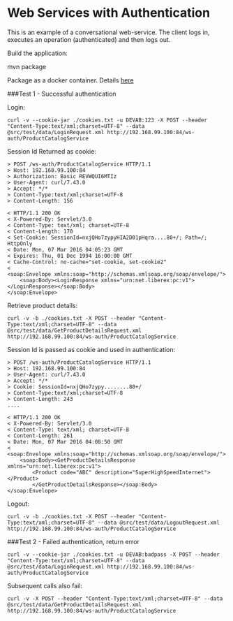 Web Services with Authentication
================================

This is an example of a conversational web-service. The client logs in, executes an operation (authenticated) and then logs out.

Build the application:

mvn package

Package as a docker container. Details [here](src/main/docker/README.md)

###Test 1 - Successful authentication

Login:

    curl -v --cookie-jar ./cookies.txt -u DEVAB:123 -X POST --header "Content-Type:text/xml;charset=UTF-8" --data @src/test/data/LoginRequest.xml http://192.168.99.100:84/ws-auth/ProductCatalogService
    
Session Id Returned as cookie:

	> POST /ws-auth/ProductCatalogService HTTP/1.1
	> Host: 192.168.99.100:84
	> Authorization: Basic REVWQUI6MTIz
	> User-Agent: curl/7.43.0
	> Accept: */*
	> Content-Type:text/xml;charset=UTF-8
	> Content-Length: 156

	< HTTP/1.1 200 OK
	< X-Powered-By: Servlet/3.0
	< Content-Type: text/xml; charset=UTF-8
	< Content-Length: 170
	< Set-Cookie: SessionId=nxjQHo7zypyHIA2D01pHqra....80+/; Path=/; HttpOnly
	< Date: Mon, 07 Mar 2016 04:05:23 GMT
	< Expires: Thu, 01 Dec 1994 16:00:00 GMT
	< Cache-Control: no-cache="set-cookie, set-cookie2"
	<
	<soap:Envelope xmlns:soap="http://schemas.xmlsoap.org/soap/envelope/">
	    <soap:Body><LoginResponse xmlns="urn:net.liberex:pc:v1"></LoginResponse></soap:Body>
    </soap:Envelope>


Retrieve product details:

    curl -v -b ./cookies.txt -X POST --header "Content-Type:text/xml;charset=UTF-8" --data @src/test/data/GetProductDetailsRequest.xml http://192.168.99.100:84/ws-auth/ProductCatalogService
    
Session Id is passed as cookie and used in authentication:

	> POST /ws-auth/ProductCatalogService HTTP/1.1
	> Host: 192.168.99.100:84
	> User-Agent: curl/7.43.0
	> Accept: */*
	> Cookie: SessionId=nxjQHo7zypy........80+/
	> Content-Type:text/xml;charset=UTF-8
	> Content-Length: 243
    ....
    
	< HTTP/1.1 200 OK
	< X-Powered-By: Servlet/3.0
	< Content-Type: text/xml; charset=UTF-8
	< Content-Length: 261
	< Date: Mon, 07 Mar 2016 04:08:50 GMT
	<
	<soap:Envelope xmlns:soap="http://schemas.xmlsoap.org/soap/envelope/">
	    <soap:Body><GetProductDetailsResponse xmlns="urn:net.liberex:pc:v1">
	        <Product code="ABC" description="SuperHighSpeedInternet"></Product>
	        </GetProductDetailsResponse></soap:Body>
	</soap:Envelope>

Logout:

    curl -v -b ./cookies.txt -X POST --header "Content-Type:text/xml;charset=UTF-8" --data @src/test/data/LogoutRequest.xml http://192.168.99.100:84/ws-auth/ProductCatalogService


###Test 2 - Failed authentication, return error

    curl -v --cookie-jar ./cookies.txt -u DEVAB:badpass -X POST --header "Content-Type:text/xml;charset=UTF-8" --data @src/test/data/LoginRequest.xml http://192.168.99.100:84/ws-auth/ProductCatalogService

Subsequent calls also fail:

    curl -v -X POST --header "Content-Type:text/xml;charset=UTF-8" --data @src/test/data/GetProductDetailsRequest.xml http://192.168.99.100:84/ws-auth/ProductCatalogService
    
    